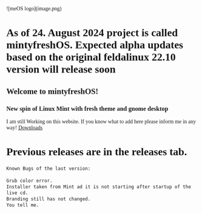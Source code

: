<span style="font-family: 'MiSans latin ttf';">
![meOS logo](image.png)

# **As of 24. August 2024 project is called mintyfreshOS. Expected alpha updates based on the original feldalinux 22.10 version will release soon**

## Welcome to mintyfreshOS!
### New spin of Linux Mint with fresh theme and gnome desktop
    
I am still Working on this website. If you know what to add here please inform me in any way!
[Downloads](https://jakubkruziko.github.io/mintyfreshOS/download/download.html)


# Previous releases are in the releases tab. 
    Known Bugs of the last version:

    Grub color error.
    Installer taken from Mint ad it is not starting after startup of the live cd.
    Branding still has not changed.
    You tell me.
</span>
